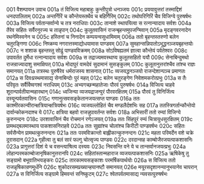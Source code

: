 001	वैशम्पायन उवाच
001a	तं विजित्य महाबाहुः कुन्तीपुत्रो धनञ्जयः
001c	प्रययावुत्तरां तस्माद्दिशं धनदपालिताम्
002a	अन्तर्गिरिं च कौन्तेयस्तथैव च बहिर्गिरिम्
002c	तथोपरिगिरिं चैव विजिग्ये पुरुषर्षभः
003a	विजित्य पर्वतान्सर्वान्ये च तत्र नराधिपाः
003c	तान्वशे स्थापयित्वा स रत्नान्यादाय सर्वशः
004a	तैरेव सहितः सर्वैरनुरज्य च तान्नृपान्
004c	कुलूतवासिनं राजन्बृहन्तमुपजग्मिवान्
005a	मृदङ्गवरनादेन रथनेमिस्वनेन च
005c	हस्तिनां च निनादेन कम्पयन्वसुधामिमाम्
006a	ततो बृहन्तस्तरुणो बलेन चतुरङ्गिणा
006c	निष्क्रम्य नगरात्तस्माद्योधयामास पाण्डवम्
007a	सुमहान्सन्निपातोऽभूद्धनञ्जयबृहन्तयोः
007c	न शशाक बृहन्तस्तु सोढुं पाण्डवविक्रमम्
008a	सोऽविषह्यतमं ज्ञात्वा कौन्तेयं पर्वतेश्वरः
008c	उपावर्तत दुर्मेधा रत्नान्यादाय सर्वशः
009a	स तद्राज्यमवस्थाप्य कुलूतसहितो ययौ
009c	सेनाबिन्दुमथो राजन्राज्यादाशु समाक्षिपत्
010a	मोदापुरं वामदेवं सुदामानं सुसङ्कुलम्
010c	कुलूतानुत्तरांश्चैव तांश्च राज्ञः समानयत्
011a	तत्रस्थः पुरुषैरेव धर्मराजस्य शासनात्
011c	व्यजयद्धनञ्जयो राजन्देशान्पञ्च प्रमाणतः
012a	स दिवःप्रस्थमासाद्य सेनाबिन्दोः पुरं महत्
012c	बलेन चतुरङ्गेण निवेशमकरोत्प्रभुः
013a	स तैः परिवृतः सर्वैर्विष्वगश्वं नराधिपम्
013c	अभ्यगच्छन्महातेजाः पौरवं पुरुषर्षभः
014a	विजित्य चाहवे शूरान्पार्वतीयान्महारथान्
014c	ध्वजिन्या व्यजयद्राजन्पुरं पौरवरक्षितम्
015a	पौरवं तु विनिर्जित्य दस्यून्पर्वतवासिनः
015c	गणानुत्सवसङ्केतानजयत्सप्त पाण्डवः
016a	ततः काश्मीरकान्वीरान्क्षत्रियान्क्षत्रियर्षभः
016c	व्यजयल्लोहितं चैव मण्डलैर्दशभिः सह
017a	ततस्त्रिगर्तान्कौन्तेयो दार्वान्कोकनदाश्च ये
017c	क्षत्रिया बहवो राजन्नुपावर्तन्त सर्वशः
018a	अभिसारीं ततो रम्यां विजिग्ये कुरुनन्दनः
018c	उरशावासिनं चैव रोचमानं रणेऽजयत्
019a	ततः सिंहपुरं रम्यं चित्रायुधसुरक्षितम्
019c	प्रामथद्बलमास्थाय पाकशासनिराहवे
020a	ततः सुह्मांश्च चोलांश्च किरीटी पाण्डवर्षभः
020c	सहितः सर्वसैन्येन प्रामथत्कुरुनन्दनः
021a	ततः परमविक्रान्तो बाह्लीकान्कुरुनन्दनः
021c	महता परिमर्देन वशे चक्रे दुरासदान्
022a	गृहीत्वा तु बलं सारं फल्गु चोत्सृज्य पाण्डवः
022c	दरदान्सह काम्बोजैरजयत्पाकशासनिः
023a	प्रागुत्तरां दिशं ये च वसन्त्याश्रित्य दस्यवः
023c	निवसन्ति वने ये च तान्सर्वानजयत्प्रभुः
024a	लोहान्परमकाम्बोजानृषिकानुत्तरानपि
024c	सहितांस्तान्महाराज व्यजयत्पाकशासनिः
025a	ऋषिकेषु तु सङ्ग्रामो बभूवातिभयङ्करः
025c	तारकामयसङ्काशः परमर्षिकपार्थयोः
026a	स विजित्य ततो राजन्नृषिकान्रणमूर्धनि
026c	शुकोदरसमप्रख्यान्हयानष्टौ समानयत्
026e	मयूरसदृशानन्यानुभयानेव चापरान्
027a	स विनिर्जित्य सङ्ग्रामे हिमवन्तं सनिष्कुटम्
027c	श्वेतपर्वतमासाद्य न्यवसत्पुरुषर्षभः

